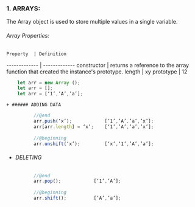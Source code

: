 
### 1. ARRAYS:
The Array object is used to store multiple values in a single variable.
###### Array Properties:
    Property  | Definition
------------- | -------------
constructor  | returns a reference to the array function that created the instance's prototype.
length  | xy
prototype  | 12

```js
    let arr = new Array ();
    let arr = [];
    let arr = [‘1’,’A’,’a’];
```
    + ###### ADDING DATA	
```js
          //@end
          arr.push(‘x’);            [‘1’,’A’,’a’,’x’];
          arr[arr.length] = ‘x’;    [‘1’,’A’,’a’,’x’];
          
          //@beginning    
          arr.unshift(‘x’);         [‘x’,‘1’,’A’,’a’];
```
+ ###### DELETING
```js
          //@end
          arr.pop();            [‘1’,’A’];
          
          //@beginning
          arr.shift();          [’A’,’a’];
```



